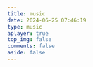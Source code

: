 ```yaml
---
title: music
date: 2024-06-25 07:46:19
type: music
aplayer: true
top_img: false
comments: false
aside: false
---
```

